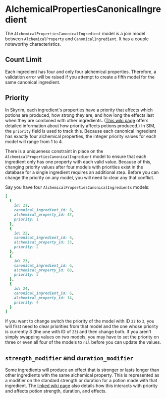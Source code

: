# AlchemicalPropertiesCanonicalIngredient

The `AlchemicalPropertiesCanonicalIngredient` model is a join model between `AlchemicalProperty` and `CanonicalIngredient`. It has a couple noteworthy characteristics.

## Count Limit

Each ingredient has four and only four alchemical properties. Therefore, a validation error will be raised if you attempt to create a fifth model for the same canonical ingredient.

## Priority

In Skyrim, each ingredient's properties have a priority that affects which potions are produced, how strong they are, and how long the effects last when they are combined with other ingredients. ([This wiki page](https://en.uesp.net/wiki/Skyrim:Alchemy_Effects) offers detailed information about how priority affects potions produced.) In SIM, the `priority` field is used to track this. Because each canonical ingredient has exactly four alchemical properties, the integer priority values for each model will range from 1 to 4.

There is a uniqueness constraint in place on the `AlchemicalPropertiesCanonicalIngredient` model to ensure that each ingredient only has one property with each valid value. Because of this, changing priority values after four models with priorities exist in the database for a single ingredient requires an additional step. Before you can change the priority on any model, you will need to clear any that conflict.

Say you have four `AlchemicalPropertiesCanonicalIngredients` models:
```ruby
[
  {
    id: 21,
    canonical_ingredient_id: 6,
    alchemical_property_id: 47,
    priority: 1
  },
  {
    id: 22,
    canonical_ingredient_id: 6,
    alchemical_property_id: 33,
    priority: 2
  },
  {
    id: 23,
    canonical_ingredient_id: 6,
    alchemical_property_id: 60,
    priority: 3
  },
  {
    id: 24,
    canonical_ingredient_id: 6,
    alchemical_property_id: 14,
    priority: 4
  }
]
```
If you want to change switch the priority of the model with ID `22` to `3`, you will first need to clear priorities from that model and the one whose priority is currently 3 (the one with ID of `23`) and then change both. If you aren't simply swapping values on two models, you may have to set the priority on three or even all four of the models to `nil` before you can update the values.

## `strength_modifier` and `duration_modifier`

Some ingredients will produce an effect that is stronger or lasts longer than other ingredients with the same alchemical property. This is represented as a modifier on the standard strength or duration for a potion made with that ingredient. The [linked wiki page](https://en.uesp.net/wiki/Skyrim:Alchemy_Effects) also details how this interacts with priority and affects potion strength, duration, and effects.